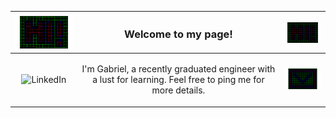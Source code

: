 

<table width="100%">
    <thead>
        <tr>
            <th><img align="left" src="content/hi!.gif" width="150px"></th>
            <th><h3 align="center">Welcome to my page!</h3></th>
            <th><img align="right" src="content/hi!.gif" width="150px"></th>
        </tr>
    </thead>
    <tbody>
        <tr>
            <td align="center"><img alt="LinkedIn" width="22px" src="https://cdn2.iconfinder.com/data/icons/social-media-2285/512/1_Linkedin_unofficial_colored_svg-512.png" /></td>
            <td align="center"><p>I'm Gabriel, a recently graduated engineer with a lust for learning. Feel free to ping me for more details.
            </p>
            </td>
            <td align="center"><img src="content/mail.gif" width="60px"></td>
        </tr>
    </tbody>
</table>

[linkedin]: https://www.linkedin.com/in/gabriel-lindman-829992186
[mail]: mailto:gabriel.lindman@volvocars.com




<!--
**GabrielSten/GabrielSten** is a ✨ _special_ ✨ repository because its `README.md` (this file) appears on your GitHub profile.

Here are some ideas to get you started:

- 🔭 I’m currently working on ...
- 🌱 I’m currently learning ...
- 👯 I’m looking to collaborate on ...
- 🤔 I’m looking for help with ...
- 💬 Ask me about ...
- 📫 How to reach me: ...
- 😄 Pronouns: ...
- ⚡ Fun fact: ...
-->
